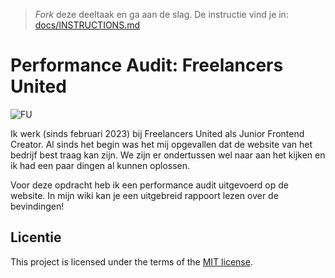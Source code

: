 > _Fork_ deze deeltaak en ga aan de slag. De instructie vind je in: [docs/INSTRUCTIONS.md](docs/INSTRUCTIONS.md)

# Performance Audit: Freelancers United


![FU](https://user-images.githubusercontent.com/106411511/232884147-0df05364-2661-4181-afc4-a980b49ec9ea.jpg)

Ik werk (sinds februari 2023) bij Freelancers United als Junior Frontend Creator. Al sinds het begin was het mij opgevallen dat de website van het bedrijf best traag kan zijn. We zijn er ondertussen wel naar aan het kijken en ik had een paar dingen al kunnen oplossen. 

Voor deze opdracht heb ik een performance audit uitgevoerd op de website. In mijn wiki kan je een uitgebreid rappoort lezen over de bevindingen! 

## Licentie

This project is licensed under the terms of the [MIT license](./LICENSE).



